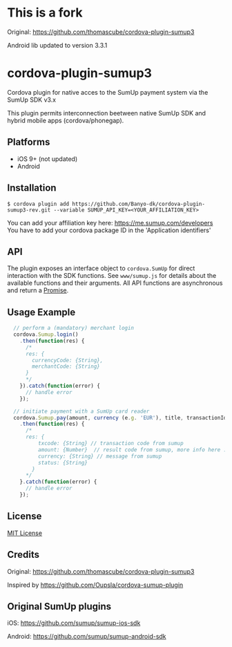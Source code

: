 # This is a fork

Original: https://github.com/thomascube/cordova-plugin-sumup3

Android lib updated to version 3.3.1

# cordova-plugin-sumup3

Cordova plugin for native acces to the SumUp payment system via the SumUp SDK v3.x

This plugin permits interconnection beetween native SumUp SDK and hybrid mobile apps (cordova/phonegap).

## Platforms

-   iOS 9+ (not updated)
-   Android

## Installation

```
$ cordova plugin add https://github.com/Banyo-dk/cordova-plugin-sumup3-rev.git --variable SUMUP_API_KEY=<YOUR_AFFILIATION_KEY>
```

You can add your affiliation key here: https://me.sumup.com/developers
You have to add your cordova package ID in the 'Application identifiers'

## API

The plugin exposes an interface object to `cordova.SumUp` for direct interaction
with the SDK functions. See `www/sumup.js` for details about the available
functions and their arguments. All API functions are asynchronous and return a
[Promise](https://developer.mozilla.org/en-US/docs/Web/JavaScript/Guide/Using_promises).

## Usage Example

```js
  // perform a (mandatory) merchant login
  cordova.Sumup.login()
    .then(function(res) {
      /*
      res: {
        currencyCode: {String},
        merchantCode: {String}
      }
      */
    }).catch(function(error) {
      // handle error
    });

  // initiate payment with a SumUp card reader
  cordova.Sumup.pay(amount, currency (e.g. 'EUR'), title, transactionId)
    .then(function(res) {
      /*
      res: {
          txcode: {String} // transaction code from sumup
          amount: {Number}  // result code from sumup, more info here : https://github.com/sumup/sumup-android-sdk#1-response-fields
          currency: {String} // message from sumup
          status: {String}
        }
      */
    }.catch(function(error) {
      // handle error
    });
```

## License

[MIT License](http://ilee.mit-license.org)

## Credits

Original: https://github.com/thomascube/cordova-plugin-sumup3

Inspired by https://github.com/Oupsla/cordova-sumup-plugin

## Original SumUp plugins

iOS: https://github.com/sumup/sumup-ios-sdk

Android: https://github.com/sumup/sumup-android-sdk
